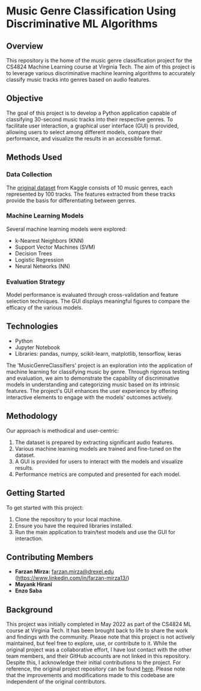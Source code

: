 # Music Genre Classification Using Discriminative ML Algorithms

## Overview

This repository is the home of the music genre classification project for the CS4824 Machine Learning course at Virginia Tech. The aim of this project is to leverage various discriminative machine learning algorithms to accurately classify music tracks into genres based on audio features. 

## Objective

The goal of this project is to develop a Python application capable of classifying 30-second music tracks into their respective genres. To facilitate user interaction, a graphical user interface (GUI) is provided, allowing users to select among different models, compare their performance, and visualize the results in an accessible format.

## Methods Used

### Data Collection

The [original dataset](https://www.kaggle.com/datasets/andradaolteanu/gtzan-dataset-music-genre-classification) from Kaggle consists of 10 music genres, each represented by 100 tracks. The features extracted from these tracks provide the basis for differentiating between genres.

### Machine Learning Models

Several machine learning models were explored:
- k-Nearest Neighbors (KNN)
- Support Vector Machines (SVM)
- Decision Trees
- Logistic Regression
- Neural Networks (NN)

### Evaluation Strategy

Model performance is evaluated through cross-validation and feature selection techniques. The GUI displays meaningful figures to compare the efficacy of the various models.

## Technologies

- Python
- Jupyter Notebook
- Libraries: pandas, numpy, scikit-learn, matplotlib, tensorflow, keras



The 'MusicGenreClassifiers' project is an exploration into the application of machine learning for classifying music by genre. Through rigorous testing and evaluation, we aim to demonstrate the capability of discriminative models in understanding and categorizing music based on its intrinsic features. The project's GUI enhances the user experience by offering interactive elements to engage with the models' outcomes actively.

## Methodology

Our approach is methodical and user-centric:
1. The dataset is prepared by extracting significant audio features.
2. Various machine learning models are trained and fine-tuned on the dataset.
3. A GUI is provided for users to interact with the models and visualize results.
4. Performance metrics are computed and presented for each model.

## Getting Started

To get started with this project:
1. Clone the repository to your local machine.
2. Ensure you have the required libraries installed.
3. Run the main application to train/test models and use the GUI for interaction.

## Contributing Members

-  **Farzan Mirza:** farzan.mirza@drexel.edu (https://www.linkedin.com/in/farzan-mirza13/) 
-  **Mayank Hirani**
- **Enzo Saba**

## Background

This project was initially completed in May 2022 as part of the CS4824 ML course at Virginia Tech. It has been brought back to life to share the work and findings with the community. Please note that this project is not actively maintained, but feel free to explore, use, or contribute to it. While the original project was a collaborative effort, I have lost contact with the other team members, and their GitHub accounts are not linked in this repository. Despite this, I acknowledge their initial contributions to the project. For reference, the original project repository can be found [here](https://github.com/sabaenzo/MusicGenreClassifiers). Please note that the improvements and modifications made to this codebase are independent of the original contributors.
